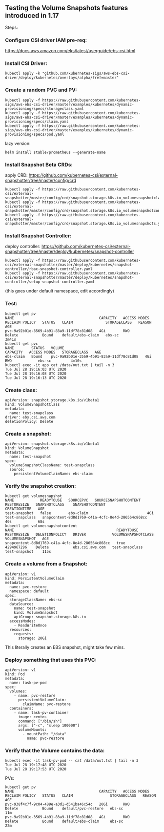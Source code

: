 ## Testing the Volume Snapshots features introduced in 1.17 

Steps: 


### Configure CSI driver IAM pre-req: 

https://docs.aws.amazon.com/eks/latest/userguide/ebs-csi.html


### Install CSI Driver: 


```
kubectl apply -k "github.com/kubernetes-sigs/aws-ebs-csi-driver/deploy/kubernetes/overlays/alpha/?ref=master"
```

### Create a random PVC and PV:

```
kubectl apply -f https://raw.githubusercontent.com/kubernetes-sigs/aws-ebs-csi-driver/master/examples/kubernetes/dynamic-provisioning/specs/storageclass.yaml
kubectl apply -f https://raw.githubusercontent.com/kubernetes-sigs/aws-ebs-csi-driver/master/examples/kubernetes/dynamic-provisioning/specs/claim.yaml
kubectl apply -f https://raw.githubusercontent.com/kubernetes-sigs/aws-ebs-csi-driver/master/examples/kubernetes/dynamic-provisioning/specs/pod.yaml
```

lazy version: 

```
helm install stable/prometheus --generate-name
```

### Install Snapshot Beta CRDs:

apply CRD: https://github.com/kubernetes-csi/external-snapshotter/tree/master/config/crd

```
kubectl apply -f https://raw.githubusercontent.com/kubernetes-csi/external-snapshotter/master/config/crd/snapshot.storage.k8s.io_volumesnapshotclasses.yaml
kubectl apply -f https://raw.githubusercontent.com/kubernetes-csi/external-snapshotter/master/config/crd/snapshot.storage.k8s.io_volumesnapshotcontents.yaml
kubectl apply -f https://raw.githubusercontent.com/kubernetes-csi/external-snapshotter/master/config/crd/snapshot.storage.k8s.io_volumesnapshots.yaml
```

### Install Snapshot Controller:

deploy controller: https://github.com/kubernetes-csi/external-snapshotter/tree/master/deploy/kubernetes/snapshot-controller

```
kubectl apply -f https://raw.githubusercontent.com/kubernetes-csi/external-snapshotter/master/deploy/kubernetes/snapshot-controller/rbac-snapshot-controller.yaml
kubectl apply -f https://raw.githubusercontent.com/kubernetes-csi/external-snapshotter/master/deploy/kubernetes/snapshot-controller/setup-snapshot-controller.yaml
```

(this goes under default namespace, edit accordingly)


### Test: 

```
kubectl get pv
NAME                                       CAPACITY   ACCESS MODES   RECLAIM POLICY   STATUS   CLAIM               STORAGECLASS   REASON   AGE
pvc-9a92b01e-3569-4b91-83a9-11df78c81d08   4Gi        RWO            Delete           Bound    default/ebs-claim   ebs-sc                  3m41s
kubectl get pvc
NAME        STATUS   VOLUME                                     CAPACITY   ACCESS MODES   STORAGECLASS   AGE
ebs-claim   Bound    pvc-9a92b01e-3569-4b91-83a9-11df78c81d08   4Gi        RWO            ebs-sc         4m10s
kubectl exec -it app cat /data/out.txt | tail -n 3
Tue Jul 28 19:16:03 UTC 2020
Tue Jul 28 19:16:08 UTC 2020
Tue Jul 28 19:16:13 UTC 2020
```


### Create class:  

```
apiVersion: snapshot.storage.k8s.io/v1beta1
kind: VolumeSnapshotClass
metadata:
  name: test-snapclass
driver: ebs.csi.aws.com
deletionPolicy: Delete
```

### Create a snapshot:

```
apiVersion: snapshot.storage.k8s.io/v1beta1
kind: VolumeSnapshot
metadata:
  name: test-snapshot
spec:
  volumeSnapshotClassName: test-snapclass
  source:
    persistentVolumeClaimName: ebs-claim
```


### Verify the snapshot creation: 

```
kubectl get volumesnapshot
NAME            READYTOUSE   SOURCEPVC   SOURCESNAPSHOTCONTENT   RESTORESIZE   SNAPSHOTCLASS    SNAPSHOTCONTENT                                    CREATIONTIME   AGE
test-snapshot   false        ebs-claim                           4Gi           test-snapclass   snapcontent-8d8d1769-c41a-4cfc-8e4d-286564c868cc   40s            68s
kubectl get volumesnapshotcontent
NAME                                               READYTOUSE   RESTORESIZE   DELETIONPOLICY   DRIVER            VOLUMESNAPSHOTCLASS   VOLUMESNAPSHOT   AGE
snapcontent-8d8d1769-c41a-4cfc-8e4d-286564c868cc   true         4294967296    Delete           ebs.csi.aws.com   test-snapclass        test-snapshot    115s
```

### Create a volume from a Snapshot:
```
apiVersion: v1
kind: PersistentVolumeClaim
metadata:
  name: pvc-restore
  namespace: default
spec:
  storageClassName: ebs-sc
  dataSource:
    name: test-snapshot
    kind: VolumeSnapshot
    apiGroup: snapshot.storage.k8s.io
  accessModes:
    - ReadWriteOnce
  resources:
    requests:
      storage: 20Gi
```

This literally creates an EBS snapshot, might take few mins.

### Deploy something that uses this PVC:


```
apiVersion: v1
kind: Pod
metadata:
  name: task-pv-pod
spec:
  volumes:
    - name: pvc-restore
      persistentVolumeClaim:
        claimName: pvc-restore
  containers:
    - name: task-pv-container
      image: centos
      command: ["/bin/sh"]
      args: ["-c", "sleep 100000"]
      volumeMounts:
        - mountPath: "/data"
          name: pvc-restore
```


### Verify that the Volume contains the data: 


```
kubectl exec -it task-pv-pod -- cat /data/out.txt | tail -n 3
Tue Jul 28 19:17:48 UTC 2020
Tue Jul 28 19:17:53 UTC 2020
```


PVs:

```
kubectl get pv
NAME                                       CAPACITY   ACCESS MODES   RECLAIM POLICY   STATUS   CLAIM                 STORAGECLASS   REASON   AGE
pvc-938f4c7f-9c04-489e-a3d1-d541ba46c54c   20Gi       RWO            Delete           Bound    default/pvc-restore   ebs-sc                  11m
pvc-9a92b01e-3569-4b91-83a9-11df78c81d08   4Gi        RWO            Delete           Bound    default/ebs-claim     ebs-sc                  22m
```
